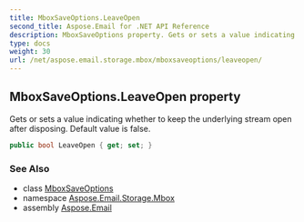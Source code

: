 ```yaml
---
title: MboxSaveOptions.LeaveOpen
second_title: Aspose.Email for .NET API Reference
description: MboxSaveOptions property. Gets or sets a value indicating whether to keep the underlying stream open after disposing. Default value is false
type: docs
weight: 30
url: /net/aspose.email.storage.mbox/mboxsaveoptions/leaveopen/
---
```

## MboxSaveOptions.LeaveOpen property

Gets or sets a value indicating whether to keep the underlying stream open after disposing. Default value is false.

```csharp
public bool LeaveOpen { get; set; }
```

### See Also

* class [MboxSaveOptions](../)
* namespace [Aspose.Email.Storage.Mbox](../../mboxsaveoptions/)
* assembly [Aspose.Email](../../../)


